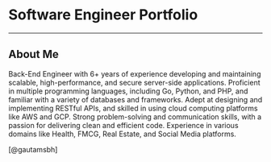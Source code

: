 # Software Engineer Portfolio
---

## About Me

Back-End Engineer with 6+ years of experience developing and maintaining scalable, high-performance, and secure server-side applications. Proficient in multiple programming languages, including Go, Python, and PHP, and familiar with a variety of databases and frameworks. Adept at designing and implementing RESTful APIs, and skilled in using cloud computing platforms like AWS and GCP. Strong problem-solving and communication skills, with a passion for delivering clean and efficient code. Experience in various domains like Health, FMCG, Real Estate, and Social Media platforms.

[@gautamsbh]
